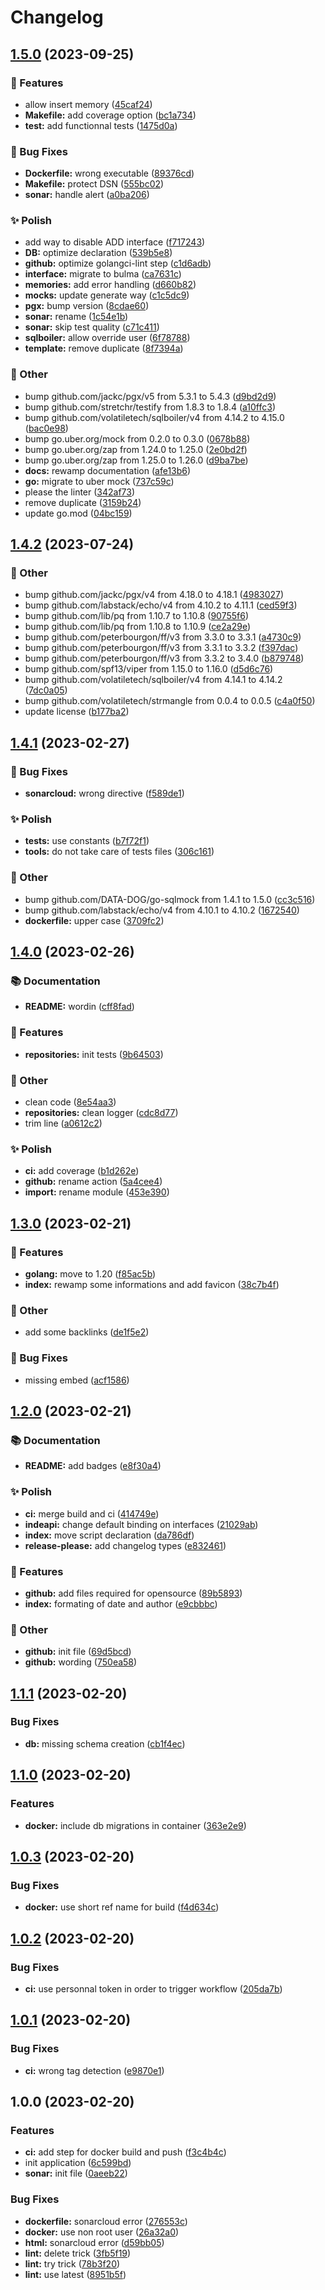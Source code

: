 # Changelog

## [1.5.0](https://github.com/bdronneau/memoriesbox/compare/v1.4.2...v1.5.0) (2023-09-25)


### 🚀 Features

* allow insert memory ([45caf24](https://github.com/bdronneau/memoriesbox/commit/45caf2482252284642e5e5a297ac088426c93187))
* **Makefile:** add coverage option ([bc1a734](https://github.com/bdronneau/memoriesbox/commit/bc1a734a6aedd0d120869a4b0b0ab101dc1961a6))
* **test:** add functionnal tests ([1475d0a](https://github.com/bdronneau/memoriesbox/commit/1475d0ac9a7667ce2425c74718c3e9c72d2243d3))


### 🐞 Bug Fixes

* **Dockerfile:** wrong executable ([89376cd](https://github.com/bdronneau/memoriesbox/commit/89376cd905489d5918556378d4510fe4ec4c6ef6))
* **Makefile:** protect DSN ([555bc02](https://github.com/bdronneau/memoriesbox/commit/555bc0275369f6f6ece81c70586629d4a6aa6ef1))
* **sonar:** handle alert ([a0ba206](https://github.com/bdronneau/memoriesbox/commit/a0ba206a69b80b731f9f55c166b52fec714abae0))


### ✨ Polish

* add way to disable ADD interface ([f717243](https://github.com/bdronneau/memoriesbox/commit/f717243a972d24710d48ed87c978ad40e8491cf6))
* **DB:** optimize declaration ([539b5e8](https://github.com/bdronneau/memoriesbox/commit/539b5e8de038249f69b62821f229fde4744dd345))
* **github:** optimize golangci-lint step ([c1d6adb](https://github.com/bdronneau/memoriesbox/commit/c1d6adba8ad085e03ca838a36bc0aee112bd7abb))
* **interface:** migrate to bulma ([ca7631c](https://github.com/bdronneau/memoriesbox/commit/ca7631c50f5dd5b1fe568168850d5ba790e39222))
* **memories:** add error handling ([d660b82](https://github.com/bdronneau/memoriesbox/commit/d660b823b26298463ad54c041bccd78990561d97))
* **mocks:** update generate way ([c1c5dc9](https://github.com/bdronneau/memoriesbox/commit/c1c5dc9bc8ee0e3d298a5be68df78cc41f408c39))
* **pgx:** bump version ([8cdae60](https://github.com/bdronneau/memoriesbox/commit/8cdae6074b9efbfe893a4ebf01fd6b0c04d23e53))
* **sonar:** rename ([1c54e1b](https://github.com/bdronneau/memoriesbox/commit/1c54e1bb067df1bda4ff751936577114e53e1d1c))
* **sonar:** skip test quality ([c71c411](https://github.com/bdronneau/memoriesbox/commit/c71c41152d8fb861faba4c0351b51434c3975d8d))
* **sqlboiler:** allow override user ([6f78788](https://github.com/bdronneau/memoriesbox/commit/6f78788e0e7ca7e36cbb8d6779d3fd126c864896))
* **template:** remove duplicate ([8f7394a](https://github.com/bdronneau/memoriesbox/commit/8f7394ab52cddbc8fea6cdc0468f86b561ac2240))


### 🧰 Other

* bump github.com/jackc/pgx/v5 from 5.3.1 to 5.4.3 ([d9bd2d9](https://github.com/bdronneau/memoriesbox/commit/d9bd2d97ea0c2b26d2ca327ecb51e430fd7158fb))
* bump github.com/stretchr/testify from 1.8.3 to 1.8.4 ([a10ffc3](https://github.com/bdronneau/memoriesbox/commit/a10ffc3a54c07da870b51b40618ff96a0e1c0488))
* bump github.com/volatiletech/sqlboiler/v4 from 4.14.2 to 4.15.0 ([bac0e98](https://github.com/bdronneau/memoriesbox/commit/bac0e98c62fb71323c285e0cf365ad88b056e21a))
* bump go.uber.org/mock from 0.2.0 to 0.3.0 ([0678b88](https://github.com/bdronneau/memoriesbox/commit/0678b8857fcd280b782e89171e740670061e7b8b))
* bump go.uber.org/zap from 1.24.0 to 1.25.0 ([2e0bd2f](https://github.com/bdronneau/memoriesbox/commit/2e0bd2fe74eb6dc09c885c7bfb19d1de6f4e2c14))
* bump go.uber.org/zap from 1.25.0 to 1.26.0 ([d9ba7be](https://github.com/bdronneau/memoriesbox/commit/d9ba7bea739c8fdbd3793f27738be469f51ab16f))
* **docs:** rewamp documentation ([afe13b6](https://github.com/bdronneau/memoriesbox/commit/afe13b6f9c37629cd50d87fcf33812acbbfe9404))
* **go:** migrate to uber mock ([737c59c](https://github.com/bdronneau/memoriesbox/commit/737c59c2a6c26bf577c7afb4c98453ce600c5beb))
* please the linter ([342af73](https://github.com/bdronneau/memoriesbox/commit/342af732d2e4bca1f65c10f4d0e38c7f4499223c))
* remove duplicate ([3159b24](https://github.com/bdronneau/memoriesbox/commit/3159b242d8825e2ca362ffb07d30d9b8a8135170))
* update go.mod ([04bc159](https://github.com/bdronneau/memoriesbox/commit/04bc159307f3386fdf1581a605697e8a95de95ee))

## [1.4.2](https://github.com/bdronneau/memoriesbox/compare/v1.4.1...v1.4.2) (2023-07-24)


### 🧰 Other

* bump github.com/jackc/pgx/v4 from 4.18.0 to 4.18.1 ([4983027](https://github.com/bdronneau/memoriesbox/commit/4983027485a84c54a272d89518c2838b399825e7))
* bump github.com/labstack/echo/v4 from 4.10.2 to 4.11.1 ([ced59f3](https://github.com/bdronneau/memoriesbox/commit/ced59f3139b3517e872b6e04fbb782b0d4b06df5))
* bump github.com/lib/pq from 1.10.7 to 1.10.8 ([90755f6](https://github.com/bdronneau/memoriesbox/commit/90755f6b89de431b2a36290e12c75124ab186c3e))
* bump github.com/lib/pq from 1.10.8 to 1.10.9 ([ce2a29e](https://github.com/bdronneau/memoriesbox/commit/ce2a29ec2e5e7b142e2c2d71abafa8c600b940f4))
* bump github.com/peterbourgon/ff/v3 from 3.3.0 to 3.3.1 ([a4730c9](https://github.com/bdronneau/memoriesbox/commit/a4730c91d5c9ffa143dad8b6c401ebe0c58e0f93))
* bump github.com/peterbourgon/ff/v3 from 3.3.1 to 3.3.2 ([f397dac](https://github.com/bdronneau/memoriesbox/commit/f397dac9d363883f69bc61a5851c4b0e8d5614d8))
* bump github.com/peterbourgon/ff/v3 from 3.3.2 to 3.4.0 ([b879748](https://github.com/bdronneau/memoriesbox/commit/b879748fef46bcca98ba5db0e0d031e007b9d39b))
* bump github.com/spf13/viper from 1.15.0 to 1.16.0 ([d5d6c76](https://github.com/bdronneau/memoriesbox/commit/d5d6c76ad7868bd92cf0b3d6e1ee6e2b2225ae4a))
* bump github.com/volatiletech/sqlboiler/v4 from 4.14.1 to 4.14.2 ([7dc0a05](https://github.com/bdronneau/memoriesbox/commit/7dc0a0529234f9f0966526b8dc4f3922a7671233))
* bump github.com/volatiletech/strmangle from 0.0.4 to 0.0.5 ([c4a0f50](https://github.com/bdronneau/memoriesbox/commit/c4a0f509799545a5785f0a08a786a514fdd29dcf))
* update license ([b177ba2](https://github.com/bdronneau/memoriesbox/commit/b177ba24fa87fbe1b50ef552c3ae47e6ed68b4ae))

## [1.4.1](https://github.com/bdronneau/memoriesbox/compare/v1.4.0...v1.4.1) (2023-02-27)


### 🐞 Bug Fixes

* **sonarcloud:** wrong directive ([f589de1](https://github.com/bdronneau/memoriesbox/commit/f589de1929691f19564caa0c48bc3b8375730c5e))


### ✨ Polish

* **tests:** use constants ([b7f72f1](https://github.com/bdronneau/memoriesbox/commit/b7f72f1bc1dbe02db906cb67253a973c5ae6efe1))
* **tools:** do not take care of tests files ([306c161](https://github.com/bdronneau/memoriesbox/commit/306c161fbdb6e4ecbb5e017c4b151b5294ab3872))


### 🧰 Other

* bump github.com/DATA-DOG/go-sqlmock from 1.4.1 to 1.5.0 ([cc3c516](https://github.com/bdronneau/memoriesbox/commit/cc3c516b449c4699db44a56a5c4d9d90afa8382e))
* bump github.com/labstack/echo/v4 from 4.10.1 to 4.10.2 ([1672540](https://github.com/bdronneau/memoriesbox/commit/16725401388f3f02fd91c346739f874ede8086dc))
* **dockerfile:** upper case ([3709fc2](https://github.com/bdronneau/memoriesbox/commit/3709fc2cbb04b3231adc7e491ee7ca33dd4d098b))

## [1.4.0](https://github.com/bdronneau/memoriesbox/compare/v1.3.0...v1.4.0) (2023-02-26)


### 📚 Documentation

* **README:** wordin ([cff8fad](https://github.com/bdronneau/memoriesbox/commit/cff8fad2e55da93e1b647196a4ea047b6c074640))


### 🚀 Features

* **repositories:** init tests ([9b64503](https://github.com/bdronneau/memoriesbox/commit/9b64503ed122537b3831b361c8250af35d67a19a))


### 🧰 Other

* clean code ([8e54aa3](https://github.com/bdronneau/memoriesbox/commit/8e54aa36cef80f69bfd95797f41704ad52b3722b))
* **repositories:** clean logger ([cdc8d77](https://github.com/bdronneau/memoriesbox/commit/cdc8d77613f6e0064b8f4fa56e7a3b043f1408cf))
* trim line ([a0612c2](https://github.com/bdronneau/memoriesbox/commit/a0612c23429c56f6305a675519251b9c7e4b2b1a))


### ✨ Polish

* **ci:** add coverage ([b1d262e](https://github.com/bdronneau/memoriesbox/commit/b1d262e93d875913ce89e1b1f96b2069c16ec13d))
* **github:** rename action ([5a4cee4](https://github.com/bdronneau/memoriesbox/commit/5a4cee4937f94c27c136c764a02defcf90041bf4))
* **import:** rename module ([453e390](https://github.com/bdronneau/memoriesbox/commit/453e390d5d035bfc28abde403cd02034bdebe4ed))

## [1.3.0](https://github.com/bdronneau/memoriesbox/compare/v1.2.0...v1.3.0) (2023-02-21)


### 🚀 Features

* **golang:** move to 1.20 ([f85ac5b](https://github.com/bdronneau/memoriesbox/commit/f85ac5b93e472f382ee53b0365433bf56fbd7712))
* **index:** rewamp some informations and add favicon ([38c7b4f](https://github.com/bdronneau/memoriesbox/commit/38c7b4f3b138a009d056db19882e9a1ce1f30f04))


### 🧰 Other

* add some backlinks ([de1f5e2](https://github.com/bdronneau/memoriesbox/commit/de1f5e2db5dee2c2597967d6dcead9de9575d8c2))


### 🐞 Bug Fixes

* missing embed ([acf1586](https://github.com/bdronneau/memoriesbox/commit/acf15867eb5b04b8949dc7ba3f4cfe2112793bb5))

## [1.2.0](https://github.com/bdronneau/memoriesbox/compare/v1.1.1...v1.2.0) (2023-02-21)


### 📚 Documentation

* **README:** add badges ([e8f30a4](https://github.com/bdronneau/memoriesbox/commit/e8f30a453c20b7f03cffd9b794f22d185f8a2c5d))


### ✨ Polish

* **ci:** merge build and ci ([414749e](https://github.com/bdronneau/memoriesbox/commit/414749ec23ed5e4cb79bb82c708d40414ba4317c))
* **indeapi:** change default binding on interfaces ([21029ab](https://github.com/bdronneau/memoriesbox/commit/21029abd06947a74b0b0d78ea70f92268ac0e87c))
* **index:** move script declaration ([da786df](https://github.com/bdronneau/memoriesbox/commit/da786df72f3bf0037f5321bc9c6703badbee399f))
* **release-please:** add changelog types ([e832461](https://github.com/bdronneau/memoriesbox/commit/e832461c03067f2a12b151b873e36bbaff99e7ee))


### 🚀 Features

* **github:** add files required for opensource ([89b5893](https://github.com/bdronneau/memoriesbox/commit/89b58932c1c257009291db0ffb4d3901aca98962))
* **index:** formating of date and author ([e9cbbbc](https://github.com/bdronneau/memoriesbox/commit/e9cbbbc16cb65d6f149cd283714d018a2d3716a1))


### 🧰 Other

* **github:** init file ([69d5bcd](https://github.com/bdronneau/memoriesbox/commit/69d5bcdd9e9bcc19c02924ec98518f6830522db5))
* **github:** wording ([750ea58](https://github.com/bdronneau/memoriesbox/commit/750ea58f8606e93d2122711b0bfa2610174e7457))

## [1.1.1](https://github.com/bdronneau/memoriesbox/compare/v1.1.0...v1.1.1) (2023-02-20)


### Bug Fixes

* **db:** missing schema creation ([cb1f4ec](https://github.com/bdronneau/memoriesbox/commit/cb1f4ecae193bcbcae083b35e71ef0a393e3e074))

## [1.1.0](https://github.com/bdronneau/memoriesbox/compare/v1.0.3...v1.1.0) (2023-02-20)


### Features

* **docker:** include db migrations in container ([363e2e9](https://github.com/bdronneau/memoriesbox/commit/363e2e9f0406be5e45eeeeb80aafb215ddb0a99b))

## [1.0.3](https://github.com/bdronneau/memoriesbox/compare/v1.0.2...v1.0.3) (2023-02-20)


### Bug Fixes

* **docker:** use short ref name for build ([f4d634c](https://github.com/bdronneau/memoriesbox/commit/f4d634c557cacc882e82a00e3329fb30d8d94cec))

## [1.0.2](https://github.com/bdronneau/memoriesbox/compare/v1.0.1...v1.0.2) (2023-02-20)


### Bug Fixes

* **ci:** use personnal token in order to trigger workflow ([205da7b](https://github.com/bdronneau/memoriesbox/commit/205da7b6bf6ff7b6197029b35a19f1780bceccad))

## [1.0.1](https://github.com/bdronneau/memoriesbox/compare/v1.0.0...v1.0.1) (2023-02-20)


### Bug Fixes

* **ci:** wrong tag detection ([e9870e1](https://github.com/bdronneau/memoriesbox/commit/e9870e1688b252d0829e640fa4a7f0c1bdd6aab0))

## 1.0.0 (2023-02-20)


### Features

* **ci:** add step for docker build and push ([f3c4b4c](https://github.com/bdronneau/memoriesbox/commit/f3c4b4c5fa1143f67d17ee003f891d11c603abcd))
* init application ([6c599bd](https://github.com/bdronneau/memoriesbox/commit/6c599bd01c246d4b2548f95ce466f7228e647a84))
* **sonar:** init file ([0aeeb22](https://github.com/bdronneau/memoriesbox/commit/0aeeb228171b0f49084425bfc11576bdf00aab27))


### Bug Fixes

* **dockerfile:** sonarcloud error ([276553c](https://github.com/bdronneau/memoriesbox/commit/276553cb3ea92749a6cbd89323347caffbd7e96e))
* **docker:** use non root user ([26a32a0](https://github.com/bdronneau/memoriesbox/commit/26a32a0fef00dec0eaeef0fb42306e78dfde5dee))
* **html:** sonarcloud error ([d59bb05](https://github.com/bdronneau/memoriesbox/commit/d59bb05557f6d36494e959cc31f5953aadac183c))
* **lint:** delete trick ([3fb5f19](https://github.com/bdronneau/memoriesbox/commit/3fb5f19d84a42c96178ca4e96f006596b42c2e48))
* **lint:** try trick ([78b3f20](https://github.com/bdronneau/memoriesbox/commit/78b3f20077edfc668976e592d16fc633e7d7af98))
* **lint:** use latest ([8951b5f](https://github.com/bdronneau/memoriesbox/commit/8951b5f80856969e63fc9148944a901ef7a6d0d4))
